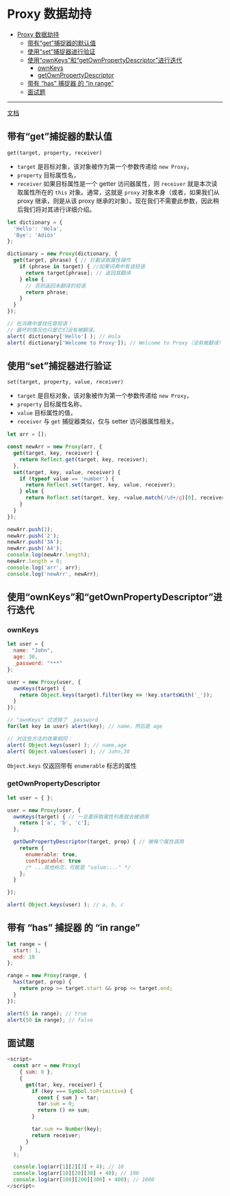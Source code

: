 # Proxy 数据劫持

- [Proxy 数据劫持](#proxy-数据劫持)
  - [带有“get”捕捉器的默认值](#带有get捕捉器的默认值)
  - [使用“set”捕捉器进行验证](#使用set捕捉器进行验证)
  - [使用“ownKeys”和“getOwnPropertyDescriptor”进行迭代](#使用ownkeys和getownpropertydescriptor进行迭代)
    - [ownKeys](#ownkeys)
    - [getOwnPropertyDescriptor](#getownpropertydescriptor)
  - [带有 “has” 捕捉器 的 “in range”](#带有-has-捕捉器-的-in-range)
  - [面试题](#面试题)

---

[文档](https://zh.javascript.info/proxy)

## 带有“get”捕捉器的默认值

`get(target, property, receiver)`

- `target` 是目标对象，该对象被作为第一个参数传递给 `new Proxy`，
- `property` 目标属性名，
- `receiver` 如果目标属性是一个 getter 访问器属性，则 `receiver` 就是本次读取属性所在的 `this` 对象。通常，这就是 `proxy` 对象本身（或者，如果我们从 proxy 继承，则是从该 proxy 继承的对象）。现在我们不需要此参数，因此稍后我们将对其进行详细介绍。

```JavaScript
let dictionary = {
  'Hello': 'Hola',
  'Bye': 'Adiós'
};

dictionary = new Proxy(dictionary, {
  get(target, phrase) { // 拦截读取属性操作
    if (phrase in target) { //如果词典中有该短语
      return target[phrase]; // 返回其翻译
    } else {
      // 否则返回未翻译的短语
      return phrase;
    }
  }
});

// 在词典中查找任意短语！
// 最坏的情况也只是它们没有被翻译。
alert( dictionary['Hello'] ); // Hola
alert( dictionary['Welcome to Proxy']); // Welcome to Proxy（没有被翻译）
```

## 使用“set”捕捉器进行验证

`set(target, property, value, receiver)`

- `target` 是目标对象，该对象被作为第一个参数传递给 `new Proxy`，
- `property` 目标属性名称，
- `value` 目标属性的值，
- `receiver` 与 `get` 捕捉器类似，仅与 setter 访问器属性相关。

```JavaScript
let arr = [];

const newArr = new Proxy(arr, {
  get(target, key, receiver) {
    return Reflect.get(target, key, receiver);
  },
  set(target, key, value, receiver) {
    if (typeof value == 'number') {
      return Reflect.set(target, key, value, receiver);
    } else {
      return Reflect.set(target, key, +value.match(/\d+/g)[0], receiver);
    }
  }
});

newArr.push(1);
newArr.push('2');
newArr.push('3A');
newArr.push('A4');
console.log(newArr.length);
newArr.length = 0;
console.log('arr', arr);
console.log('newArr', newArr);
```

## 使用“ownKeys”和“getOwnPropertyDescriptor”进行迭代

### ownKeys

```JavaScript
let user = {
  name: "John",
  age: 30,
  _password: "***"
};

user = new Proxy(user, {
  ownKeys(target) {
    return Object.keys(target).filter(key => !key.startsWith('_'));
  }
});

// "ownKeys" 过滤掉了 _password
for(let key in user) alert(key); // name，然后是 age

// 对这些方法的效果相同：
alert( Object.keys(user) ); // name,age
alert( Object.values(user) ); // John,30
```

`Object.keys` 仅返回带有 `enumerable` 标志的属性

### getOwnPropertyDescriptor

```JavaScript
let user = { };

user = new Proxy(user, {
  ownKeys(target) { // 一旦要获取属性列表就会被调用
    return ['a', 'b', 'c'];
  },

  getOwnPropertyDescriptor(target, prop) { // 被每个属性调用
    return {
      enumerable: true,
      configurable: true
      /* ...其他标志，可能是 "value:..." */
    };
  }

});

alert( Object.keys(user) ); // a, b, c
```

## 带有 “has” 捕捉器 的 “in range”

```JavaScript
let range = {
  start: 1,
  end: 10
};

range = new Proxy(range, {
  has(target, prop) {
    return prop >= target.start && prop <= target.end;
  }
});

alert(5 in range); // true
alert(50 in range); // false
```

## 面试题

```js
<script>
  const arr = new Proxy(
    { sum: 0 },
    {
      get(tar, key, receiver) {
        if (key === Symbol.toPrimitive) {
          const { sum } = tar;
          tar.sum = 0;
          return () => sum;
        }

        tar.sum += Number(key);
        return receiver;
      }
    }
  );

  console.log(arr[1][2][3] + 4); // 10
  console.log(arr[10][20][30] + 40); // 100
  console.log(arr[100][200][300] + 400); // 1000
</script>
```
